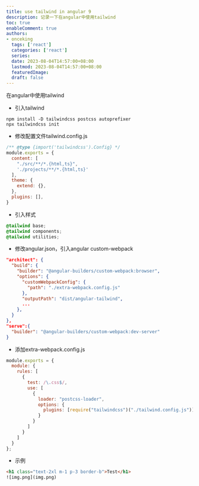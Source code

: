 ```yaml
---
title: use tailwind in angular 9
description: 记录一下在angular中使用tailwind
toc: true
enableComment: true
authors:
- onceking
  tags: ['react']
  categories: ['react']
  series:
  date: 2023-08-04T14:57:00+08:00
  lastmod: 2023-08-04T14:57:00+08:00
  featuredImage:
  draft: false
---
```


在angular中使用tailwind

- 引入tailwind

```shell
npm install -D tailwindcss postcss autoprefixer
npx tailwindcss init
```
- 修改配置文件tailwind.config.js
```js
/** @type {import('tailwindcss').Config} */
module.exports = {
  content: [
    "./src/**/*.{html,ts}",
    './projects/**/*.{html,ts}'
  ],
  theme: {
    extend: {},
  },
  plugins: [],
}
```
- 引入样式
```css
@tailwind base;
@tailwind components;
@tailwind utilities;
```
- 修改angular.json，引入angular custom-webpack
```json
"architect": {
  "build": {
    "builder": "@angular-builders/custom-webpack:browser",
    "options": {
      "customWebpackConfig": {
        "path": "./extra-webpack.config.js"
      },
      "outputPath": "dist/angular-tailwind",
      ...
    },
  }
},
"serve":{
  "builder": "@angular-builders/custom-webpack:dev-server"
}
```
- 添加extra-webpack.config.js
```js
module.exports = {
  module: {
    rules: [
      {
        test: /\.css$/,
        use: [
          {
            loader: "postcss-loader",
            options: {
              plugins: [require("tailwindcss")("./tailwind.config.js")]
            }
          }
        ]
      }
    ]
  }
};
```
- 示例
```html
<h1 class="text-2xl m-1 p-3 border-b">Test</h1>
![img.png](img.png)
```

